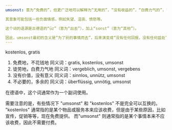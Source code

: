 ```yaml
---
umsonst: 意为“免费的”，但更广泛地可以解释为“无用的”，“没有收益的”，“白费力气的”，“没有回报的”。

其意象可能包括一些负面情感，例如失望、沮丧、愤怒等。

这个词的语源是古德语的“ūz”（意为“出去”），加上“sonst”（意为“其他”）。

因此，umsonst最初的含义是“为了别的事情而去”，后来演变成“没有任何回报，没有任何益处”。
---
```

kostenlos, gratis

1.  免费地，不花钱地 同义词：gratis, kostenlos, umsonst
2.  徒劳地，白费力气地 同义词：vergeblich, umsonst, vergebens
3.  没有价值，没有意义 同义词：sinnlos, unnütz, umsonst  
4.  不必要的，多余的 同义词：überflüssig, unnötig, umsonst

在德语中，这个词通常作为一个副词使用。

需要注意的是，有些情况下 "umsonst" 和 "kostenlos" 不是完全可以互换的。
"kostenlos" 通常指的是某个物品或服务本来应该收费，但是由于某些原因，比如宣传，促销等等，现在免费提供。
而"umsonst" 则通常指的是某个事情本来不应该收费，因此不需要付费。